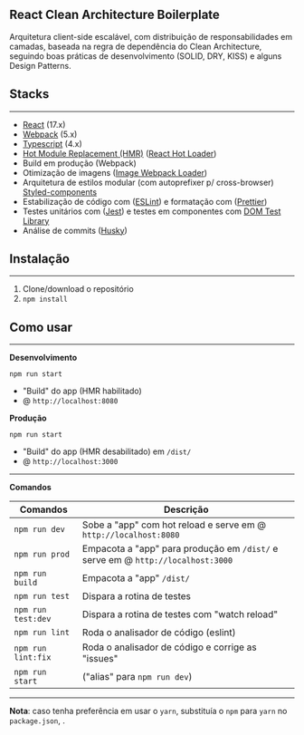## React Clean Architecture Boilerplate

Arquitetura client-side escalável, com distribuição de responsabilidades em camadas, baseada na regra de dependência do Clean Architecture, seguindo boas práticas de desenvolvimento (SOLID, DRY, KISS) e alguns Design Patterns.

## Stacks

---

- [React](https://facebook.github.io/react/) (17.x)
- [Webpack](https://webpack.js.org/) (5.x)
- [Typescript](https://www.typescriptlang.org/) (4.x)
- [Hot Module Replacement (HMR)](https://webpack.js.org/concepts/hot-module-replacement/) ([React Hot Loader](https://github.com/gaearon/react-hot-loader))
- Build em produção (Webpack)
- Otimização de imagens ([Image Webpack Loader](https://github.com/tcoopman/image-webpack-loader))
- Arquitetura de estilos modular (com autoprefixer p/ cross-browser) [Styled-components](https://styled-components.com/docs/)
- Estabilização de código com ([ESLint](https://github.com/eslint/eslint)) e formatação com ([Prettier](https://github.com/prettier/prettier))
- Testes unitários com ([Jest](https://facebook.github.io/jest/)) e testes em componentes com [DOM Test Library](https://testing-library.com/docs/)
- Análise de commits ([Husky](https://typicode.github.io/husky/#/))

## Instalação

---

1. Clone/download o repositório
2. `npm install`

## Como usar

---

**Desenvolvimento**

`npm run start`

- "Build" do app (HMR habilitado)
- @ `http://localhost:8080`

**Produção**

`npm run start`

- "Build" do app (HMR desabilitado) em `/dist/`
- @ `http://localhost:3000`

---

**Comandos**

| Comandos           | Descrição                                                                       |
| ------------------ | ------------------------------------------------------------------------------- |
| `npm run dev`      | Sobe a "app" com hot reload e serve em @ `http://localhost:8080`                |
| `npm run prod`     | Empacota a "app" para produção em `/dist/` e serve em @ `http://localhost:3000` |
| `npm run build`    | Empacota a "app" `/dist/`                                                       |
| `npm run test`     | Dispara a rotina de testes                                                      |
| `npm run test:dev` | Dispara a rotina de testes com "watch reload"                                   |
| `npm run lint`     | Roda o analisador de código (eslint)                                            |
| `npm run lint:fix` | Roda o analisador de código e corrige as "issues"                               |
| `npm run start`    | ("alias" para `npm run dev`)                                                    |

---

**Nota**: caso tenha preferência em usar o `yarn`, substituía o `npm` para `yarn` no `package.json`, .
